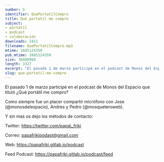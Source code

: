 ```yaml
---
number: 5
identifier: QuePortatilCompro
title: Qué portatil me compro
subject:
- portatil
- podcast
- colaboración
downloads: 2411
filename: QuePortatilCompro.mp3
mtime: 1685124350
pub_mtime: 1685124350
size: 36408960
length: 3327
excerpt: "El pasado 1 de marzo participé en el podcast de Monos del Espacio que tituló ¿Qué portátil me compro?\n\nComo siempre fue un placer compartir micrófono con Jose (@monosdelespacio), Andres y Pedro (@mosqueteroweb).\n\nY sin mas os dejo los métodos de contacto:\n\nTwitter: https://twitter.com/papa\\_friki\n\nCorreo: papafrikipodast@gmail.com  \n\nWeb: https://papafriki.gitlab.io/podcast  \n\nFeed Podcast: https://papafriki.gitlab.io/podcast/feed"
slug: que-portatil-me-compro
---
```

El pasado 1 de marzo participé en el podcast de Monos del Espacio que tituló ¿Qué portátil me compro?

Como siempre fue un placer compartir micrófono con Jose (@monosdelespacio), Andres y Pedro (@mosqueteroweb).

Y sin mas os dejo los métodos de contacto:

Twitter: https://twitter.com/papa\_friki

Correo: papafrikipodast@gmail.com

Web: https://papafriki.gitlab.io/podcast

Feed Podcast: https://papafriki.gitlab.io/podcast/feed